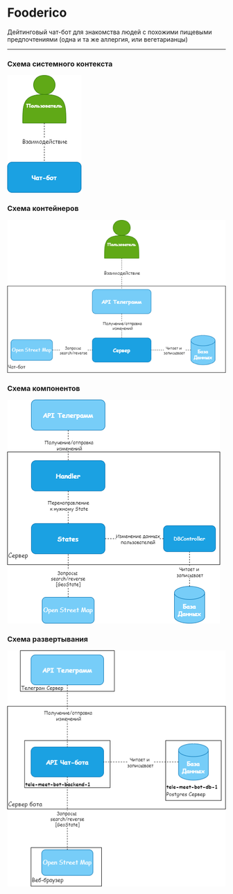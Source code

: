 # Fooderico

Дейтинговый чат-бот для знакомства людей с похожими пищевыми
предпочтениями (одна и та же аллергия, или вегетарианцы)

---
### Схема системного контекста
![Alt text](/pictures/1_level.png?raw=true "Context")

### Схема контейнеров
![Alt text](/pictures/2_level.png?raw=true "Containers")

### Схема компонентов
![Alt text](/pictures/3_level.png?raw=true "Components")

### Схема развертывания
![Alt text](/pictures/Deployment_scheme.png?raw=true "Components")